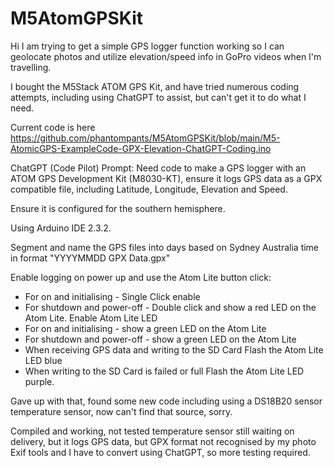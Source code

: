 # M5AtomGPSKit
Hi
I am trying to get a simple GPS logger function working so I can geolocate photos and utilize elevation/speed info in GoPro videos when I'm travelling.

I bought the M5Stack ATOM GPS Kit, and have tried numerous coding attempts, including using ChatGPT to assist, but can't get it to do what I need.

Current code is here https://github.com/phantompants/M5AtomGPSKit/blob/main/M5-AtomicGPS-ExampleCode-GPX-Elevation-ChatGPT-Coding.ino 

ChatGPT (Code Pilot) Prompt:
Need code to make a GPS logger with an ATOM GPS Development Kit (M8030-KT), ensure it logs GPS data as a GPX compatible file, including Latitude, Longitude, Elevation and Speed. 

Ensure it is configured for the southern hemisphere. 

Using Arduino IDE 2.3.2.

Segment and name the GPS files into days based on Sydney Australia time in format "YYYYMMDD GPX Data.gpx"

Enable logging on power up and use the Atom Lite button click:
- For on and initialising - Single Click enable 
- For shutdown and power-off - Double click and show a red LED on the Atom Lite.
Enable Atom Lite LED
- For on and initialising - show a green LED on the Atom Lite
- For shutdown and power-off - show a green LED on the Atom Lite
- When receiving GPS data and writing to the SD Card Flash the Atom Lite LED blue
- When writing to the SD Card is failed or full Flash the Atom Lite LED purple. 

Gave up with that, found some new code including using a DS18B20 sensor temperature sensor, now can't find that source, sorry.

Compiled and working, not tested temperature sensor still waiting on delivery, but it logs GPS data, but GPX format not recognised by my photo Exif tools and I have to convert using ChatGPT, so more testing required.
